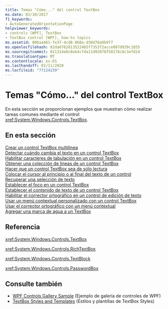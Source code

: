 ```yaml
---
title: Temas "Cómo..." del control TextBox
ms.date: 03/30/2017
f1_keywords:
- AutoGeneratedOrientationPage
helpviewer_keywords:
- controls [WPF], TextBox
- TextBox control [WPF], how-to topics
ms.assetid: 006aa461-fe37-4cd8-860a-d38d76e8b9f7
ms.openlocfilehash: 82da07620135224b5f7353f2acce087d939c1855
ms.sourcegitcommit: 011314e0c8eb4cf4a11d92078f58176c8c3efd2d
ms.translationtype: MT
ms.contentlocale: es-ES
ms.lasthandoff: 02/11/2020
ms.locfileid: "77124239"
---
```

# <a name="textbox-how-to-topics"></a>Temas "Cómo..." del control TextBox
En esta sección se proporcionan ejemplos que muestran cómo realizar tareas comunes mediante el control <xref:System.Windows.Controls.TextBox>.  
  
## <a name="in-this-section"></a>En esta sección  
 [Crear un control TextBox multilínea](how-to-create-a-multiline-textbox-control.md)  
 [Detectar cuándo cambia el texto en un control TextBox](how-to-detect-when-text-in-a-textbox-has-changed.md)  
 [Habilitar caracteres de tabulación en un control TextBox](how-to-enable-tab-characters-in-a-textbox-control.md)  
 [Obtener una colección de líneas de un control TextBox](how-to-get-a-collection-of-lines-from-a-textbox.md)  
 [Hacer que un control TextBox sea de sólo lectura](how-to-make-a-textbox-control-read-only.md)  
 [Colocar el cursor al principio o al final del texto de un control](position-the-cursor-at-the-beginning-or-end-of-text.md)  
 [Recuperar una selección de texto](how-to-retrieve-a-text-selection.md)  
 [Establecer el foco en un control TextBox](how-to-set-focus-in-a-textbox-control.md)  
 [Establecer el contenido de texto de un control TextBox](how-to-set-the-text-content-of-a-textbox-control.md)  
 [Habilitar el corrector ortográfico en un control de edición de texto](how-to-enable-spell-checking-in-a-text-editing-control.md)  
 [Usar un menú contextual personalizado con un control TextBox](how-to-use-a-custom-context-menu-with-a-textbox.md)  
 [Usar el corrector ortográfico con un menú contextual](how-to-use-spell-checking-with-a-context-menu.md)  
 [Agregar una marca de agua a un TextBox](how-to-add-a-watermark-to-a-textbox.md)  
  
## <a name="reference"></a>Referencia  
 <xref:System.Windows.Controls.TextBox>  
  
 <xref:System.Windows.Controls.RichTextBox>  
  
 <xref:System.Windows.Controls.TextBlock>  
  
 <xref:System.Windows.Controls.PasswordBox>  
  
## <a name="see-also"></a>Consulte también

- [WPF Controls Gallery Sample](https://github.com/Microsoft/WPF-Samples/tree/master/Getting%20Started/ControlsAndLayout) (Ejemplo de galería de controles de WPF)
- [TextBox Styles and Templates](textbox-styles-and-templates.md) (Estilos y plantillas de TextBox Styles)
